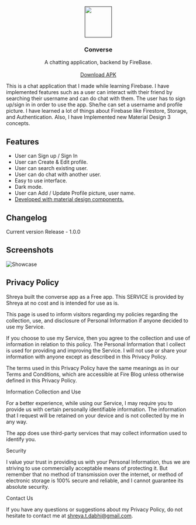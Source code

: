 <p align="center">
  <a href="">
    <img src="" width=74.34 height=85>
  </a>

  <h3 align="center">Converse</h3>

  <p align="center">
    A chatting application, backend by FireBase.
    <br>
    <br>
    <a href="https://drive.google.com/file/d/1iuhMPZanY22Dzqqp8iVpGJZ320ioLMa6/view?usp=sharing">Download APK</a>
  </p>
</p>

This is a chat application that I made while learning Firebase. I
have implemented features such as a user can interact with their 
friend by searching their username and can do chat with them. 
The user has to sign up/sign in in order to use the app. She/he 
can set a username and profile picture. I have learned a lot of 
things about Firebase like Firestore, Storage, and Authentication.
Also, I have Implemented new Material Design 3 concepts.


<a name="features"></a>
## Features
- User can Sign up / Sign In
- User can Create & Edit profile.
- User can search existing user.
- User can do chat with another user.
- Easy to use interface.
- Dark mode.
- User can Add / Update Profile picture, user name.
- [Developed with material design components.](https://github.com/material-components/material-components-flutter)

<a name="changelog"></a>
## Changelog
Current version
Release - 1.0.0


<a name="screenshots"></a>
## Screenshots
![Showcase]()

## Privacy Policy
Shreya built the converse app as a Free app. This SERVICE is provided by Shreya at no cost and is intended for use as is.

This page is used to inform visitors regarding my policies regarding the collection, use, and disclosure of Personal Information if anyone decided to use my Service.

If you choose to use my Service, then you agree to the collection and use of information in relation to this policy. The Personal Information that I collect is used for providing and improving the Service. I will not use or share your information with anyone except as described in this Privacy Policy.

The terms used in this Privacy Policy have the same meanings as in our Terms and Conditions, which are accessible at Fire Blog unless otherwise defined in this Privacy Policy.

Information Collection and Use

For a better experience, while using our Service, I may require you to provide us with certain personally identifiable information. The information that I request will be retained on your device and is not collected by me in any way.

The app does use third-party services that may collect information used to identify you.

Security

I value your trust in providing us with your Personal Information, thus we are striving to use commercially acceptable means of protecting it. But remember that no method of transmission over the internet, or method of electronic storage is 100% secure and reliable, and I cannot guarantee its absolute security.

Contact Us

If you have any questions or suggestions about my Privacy Policy, do not hesitate to contact me at shreya.t.dabhi@gmail.com.

